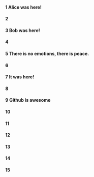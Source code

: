#### 1 Alice was here!
#### 2
#### 3 Bob was here!
#### 4
#### 5 There is no emotions, there is peace.
#### 6
#### 7 It was here!
#### 8
#### 9 Github is awesome
#### 10
#### 11
#### 12
#### 13
#### 14
#### 15